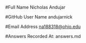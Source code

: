 #Full Name
Nicholas Andujar

#GitHub User Name
andujarnick

#Email Address
na188318@ohio.edu

#Answers Recorded At:
answers.md